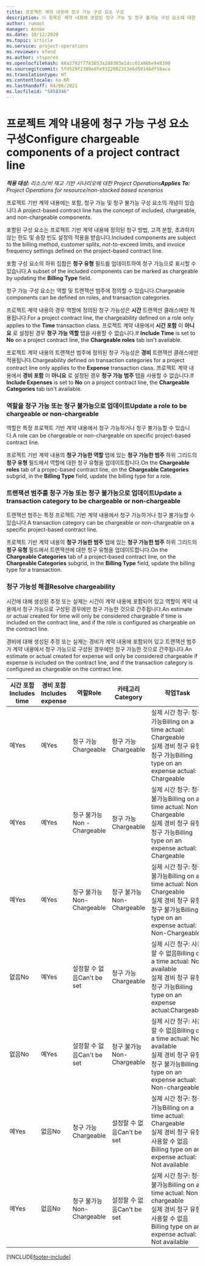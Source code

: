 ```yaml
---
title: 프로젝트 계약 내용에 청구 가능 구성 요소 구성
description: 이 항목은 계약 내용에 포함된 청구 가능 및 청구 불가능 구성 요소에 대한 정보를 제공합니다.
author: rumant
manager: Annbe
ms.date: 10/12/2020
ms.topic: article
ms.service: project-operations
ms.reviewer: kfend
ms.author: stsporen
ms.openlocfilehash: 60a2792f7783053a288303e1dcc01a986e948300
ms.sourcegitcommit: 5fd529f2308edfe9322082313e6d50146df56aca
ms.translationtype: HT
ms.contentlocale: ko-KR
ms.lasthandoff: 04/06/2021
ms.locfileid: "5858346"
---
```

# <a name="configure-chargeable-components-of-a-project-contract-line"></a><span data-ttu-id="0fd74-103">프로젝트 계약 내용에 청구 가능 구성 요소 구성</span><span class="sxs-lookup"><span data-stu-id="0fd74-103">Configure chargeable components of a project contract line</span></span>

<span data-ttu-id="0fd74-104">_**적용 대상:** 리소스/비 재고 기반 시나리오에 대한 Project Operations_</span><span class="sxs-lookup"><span data-stu-id="0fd74-104">_**Applies To:** Project Operations for resource/non-stocked based scenarios_</span></span>

<span data-ttu-id="0fd74-105">프로젝트 기반 계약 내용에는 포함, 청구 가능 및 청구 불가능 구성 요소의 개념이 있습니다.</span><span class="sxs-lookup"><span data-stu-id="0fd74-105">A project-based contract line has the concept of included, chargeable, and non-chargeable components.</span></span>

<span data-ttu-id="0fd74-106">포함된 구성 요소는 프로젝트 기반 계약 내용에 정의된 청구 방법, 고객 분할, 초과하지 않는 한도 및 송장 빈도 설정의 적용을 받습니다.</span><span class="sxs-lookup"><span data-stu-id="0fd74-106">Included components are subject to the billing method, customer splits, not-to-exceed limits, and invoice frequency settings defined on the project-based contract line.</span></span>

<span data-ttu-id="0fd74-107">포함 구성 요소의 하위 집합은 **청구 유형** 필드를 업데이트하여 청구 가능으로 표시할 수 있습니다.</span><span class="sxs-lookup"><span data-stu-id="0fd74-107">A subset of the included components can be marked as chargeable by updating the **Billing Type** field.</span></span>

<span data-ttu-id="0fd74-108">청구 가능 구성 요소는 역할 및 트랜잭션 범주에 정의할 수 있습니다.</span><span class="sxs-lookup"><span data-stu-id="0fd74-108">Chargeable components can be defined on roles, and transaction categories.</span></span>

<span data-ttu-id="0fd74-109">프로젝트 계약 내용의 경우 역할에 정의된 청구 가능성은 **시간** 트랜잭션 클래스에만 적용됩니다.</span><span class="sxs-lookup"><span data-stu-id="0fd74-109">For a project contract line, the chargeability defined on a role only applies to the **Time** transaction class.</span></span> <span data-ttu-id="0fd74-110">프로젝트 계약 내용에서 **시간 포함** 이 **아니요** 로 설정된 경우 **청구 가능 역할** 탭을 사용할 수 없습니다.</span><span class="sxs-lookup"><span data-stu-id="0fd74-110">If **Include Time** is set to **No** on a project contract line, the **Chargeable roles** tab isn't available.</span></span>

<span data-ttu-id="0fd74-111">프로젝트 계약 내용의 트랜잭션 범주에 정의된 청구 가능성은 **경비** 트랜잭션 클래스에만 적용됩니다.</span><span class="sxs-lookup"><span data-stu-id="0fd74-111">Chargeability defined on transaction categories for a project contract line only applies to the **Expense** transaction class.</span></span> <span data-ttu-id="0fd74-112">프로젝트 계약 내용에서 **경비 포함** 이 **아니요** 로 설정된 경우 **청구 가능 범주** 탭을 사용할 수 없습니다.</span><span class="sxs-lookup"><span data-stu-id="0fd74-112">If **Include Expenses** is set to **No** on a project contract line, the **Chargeable Categories** tab isn't available.</span></span>

### <a name="update-a-role-to-be-chargeable-or-non-chargeable"></a><span data-ttu-id="0fd74-113">역할을 청구 가능 또는 청구 불가능으로 업데이트</span><span class="sxs-lookup"><span data-stu-id="0fd74-113">Update a role to be chargeable or non-chargeable</span></span>

<span data-ttu-id="0fd74-114">역할은 특정 프로젝트 기반 계약 내용에서 청구 가능하거나 청구 불가능할 수 있습니다.</span><span class="sxs-lookup"><span data-stu-id="0fd74-114">A role can be chargeable or non-chargeable on specific project-based contract line.</span></span>

<span data-ttu-id="0fd74-115">프로젝트 기반 계약 내용의 **청구 가능한 역할** 탭에 있는 **청구 가능한 범주** 하위 그리드의 **청구 유형** 필드에서 역할에 대한 청구 유형을 업데이트합니다.</span><span class="sxs-lookup"><span data-stu-id="0fd74-115">On the **Chargeable roles** tab of a projec-based contract line, on the **Chargeable Categories** subgrid, in the **Billing Type** field, update the billing type for a role.</span></span>

### <a name="update-a-transaction-category-to-be-chargeable-or-non-chargeable"></a><span data-ttu-id="0fd74-116">트랜잭션 범주를 청구 가능 또는 청구 불가능으로 업데이트</span><span class="sxs-lookup"><span data-stu-id="0fd74-116">Update a transaction category to be chargeable or non-chargeable</span></span>

<span data-ttu-id="0fd74-117">트랜잭션 범주는 특정 프로젝트 기반 계약 내용에서 청구 가능하거나 청구 불가능할 수 있습니다.</span><span class="sxs-lookup"><span data-stu-id="0fd74-117">A transaction category can be chargeable or non-chargeable on a specific project-based contract line.</span></span>

<span data-ttu-id="0fd74-118">프로젝트 기반 계약 내용의 **청구 가능한 범주** 탭에 있는 **청구 가능한 범주** 하위 그리드의 **청구 유형** 필드에서 트랜잭션에 대한 청구 유형을 업데이트합니다.</span><span class="sxs-lookup"><span data-stu-id="0fd74-118">On the **Chargeable Categories** tab of a project-based contract line, on the **Chargeable Categories** subgrid, in the **Billing Type** field, update the billing type for a transaction.</span></span>

### <a name="resolve-chargeability"></a><span data-ttu-id="0fd74-119">청구 가능성 해결</span><span class="sxs-lookup"><span data-stu-id="0fd74-119">Resolve chargeability</span></span>

<span data-ttu-id="0fd74-120">시간에 대해 생성된 추정 또는 실제는 시간이 계약 내용에 포함되어 있고 역할이 계약 내용에서 청구 가능으로 구성된 경우에만 청구 가능한 것으로 간주됩니다.</span><span class="sxs-lookup"><span data-stu-id="0fd74-120">An estimate or actual created for time will only be considered chargeable if time is included on the contract line, and if the role is configured as chargeable on the contract line.</span></span>

<span data-ttu-id="0fd74-121">경비에 대해 생성된 추정 또는 실제는 경비가 계약 내용에 포함되어 있고 트랜잭션 범주가 계약 내용에서 청구 가능으로 구성된 경우에만 청구 가능한 것으로 간주됩니다.</span><span class="sxs-lookup"><span data-stu-id="0fd74-121">An estimate or actual created for expense will only be considered chargeable if expense is included on the contract line, and if the transaction category is configured as chargeable on the contract line.</span></span>

| <span data-ttu-id="0fd74-122">시간 포함</span><span class="sxs-lookup"><span data-stu-id="0fd74-122">Includes time</span></span> | <span data-ttu-id="0fd74-123">경비 포함</span><span class="sxs-lookup"><span data-stu-id="0fd74-123">Includes expense</span></span> | <span data-ttu-id="0fd74-124">역할</span><span class="sxs-lookup"><span data-stu-id="0fd74-124">Role</span></span> | <span data-ttu-id="0fd74-125">카테고리</span><span class="sxs-lookup"><span data-stu-id="0fd74-125">Category</span></span> | <span data-ttu-id="0fd74-126">작업</span><span class="sxs-lookup"><span data-stu-id="0fd74-126">Task</span></span> |
| --- | --- | --- | --- | --- |
| <span data-ttu-id="0fd74-127">예</span><span class="sxs-lookup"><span data-stu-id="0fd74-127">Yes</span></span> | <span data-ttu-id="0fd74-128">예</span><span class="sxs-lookup"><span data-stu-id="0fd74-128">Yes</span></span> | <span data-ttu-id="0fd74-129">청구 가능</span><span class="sxs-lookup"><span data-stu-id="0fd74-129">Chargeable</span></span> | <span data-ttu-id="0fd74-130">청구 가능</span><span class="sxs-lookup"><span data-stu-id="0fd74-130">Chargeable</span></span> | <span data-ttu-id="0fd74-131">실제 시간 청구: 청구 가능</span><span class="sxs-lookup"><span data-stu-id="0fd74-131">Billing on a time actual: Chargeable</span></span> </br><span data-ttu-id="0fd74-132">실제 경비 청구 유형: 청구 가능</span><span class="sxs-lookup"><span data-stu-id="0fd74-132">Billing type on an expense actual: Chargeable</span></span> |
| <span data-ttu-id="0fd74-133">예</span><span class="sxs-lookup"><span data-stu-id="0fd74-133">Yes</span></span> | <span data-ttu-id="0fd74-134">예</span><span class="sxs-lookup"><span data-stu-id="0fd74-134">Yes</span></span> | <span data-ttu-id="0fd74-135">청구 불가능</span><span class="sxs-lookup"><span data-stu-id="0fd74-135">Non - Chargeable</span></span> | <span data-ttu-id="0fd74-136">청구 가능</span><span class="sxs-lookup"><span data-stu-id="0fd74-136">Chargeable</span></span> | <span data-ttu-id="0fd74-137">실제 시간 청구: 청구 불가능</span><span class="sxs-lookup"><span data-stu-id="0fd74-137">Billing on a time actual: Non-Chargeable</span></span> </br><span data-ttu-id="0fd74-138">실제 경비 청구 유형: 청구 가능</span><span class="sxs-lookup"><span data-stu-id="0fd74-138">Billing type on an expense actual: Chargeable</span></span> |
| <span data-ttu-id="0fd74-139">예</span><span class="sxs-lookup"><span data-stu-id="0fd74-139">Yes</span></span> | <span data-ttu-id="0fd74-140">예</span><span class="sxs-lookup"><span data-stu-id="0fd74-140">Yes</span></span> | <span data-ttu-id="0fd74-141">청구 불가능</span><span class="sxs-lookup"><span data-stu-id="0fd74-141">Non-Chargeable</span></span> | <span data-ttu-id="0fd74-142">청구 불가능</span><span class="sxs-lookup"><span data-stu-id="0fd74-142">Non-Chargeable</span></span> | <span data-ttu-id="0fd74-143">실제 시간 청구: 청구 불가능</span><span class="sxs-lookup"><span data-stu-id="0fd74-143">Billing on a time actual: Non-Chargeable</span></span> </br><span data-ttu-id="0fd74-144">실제 경비 청구 유형: 청구 불가능</span><span class="sxs-lookup"><span data-stu-id="0fd74-144">Billing type on an expense actual: Non-Chargeable</span></span> |
| <span data-ttu-id="0fd74-145">없음</span><span class="sxs-lookup"><span data-stu-id="0fd74-145">No</span></span> | <span data-ttu-id="0fd74-146">예</span><span class="sxs-lookup"><span data-stu-id="0fd74-146">Yes</span></span> | <span data-ttu-id="0fd74-147">설정할 수 없음</span><span class="sxs-lookup"><span data-stu-id="0fd74-147">Can't be set</span></span> | <span data-ttu-id="0fd74-148">청구 가능</span><span class="sxs-lookup"><span data-stu-id="0fd74-148">Chargeable</span></span> | <span data-ttu-id="0fd74-149">실제 시간 청구: 사용할 수 없음</span><span class="sxs-lookup"><span data-stu-id="0fd74-149">Billing on a time actual: Not available</span></span> </br><span data-ttu-id="0fd74-150">실제 경비 청구 유형: 청구 가능</span><span class="sxs-lookup"><span data-stu-id="0fd74-150">Billing type on an expense actual:Chargeable</span></span> |
| <span data-ttu-id="0fd74-151">없음</span><span class="sxs-lookup"><span data-stu-id="0fd74-151">No</span></span> | <span data-ttu-id="0fd74-152">예</span><span class="sxs-lookup"><span data-stu-id="0fd74-152">Yes</span></span> | <span data-ttu-id="0fd74-153">설정할 수 없음</span><span class="sxs-lookup"><span data-stu-id="0fd74-153">Can't be set</span></span> | <span data-ttu-id="0fd74-154">청구 불가능</span><span class="sxs-lookup"><span data-stu-id="0fd74-154">Non-Chargeable</span></span> | <span data-ttu-id="0fd74-155">실제 시간 청구: 사용할 수 없음</span><span class="sxs-lookup"><span data-stu-id="0fd74-155">Billing on a time actual: Not available</span></span> </br><span data-ttu-id="0fd74-156">실제 경비 청구 유형: 청구 불가능</span><span class="sxs-lookup"><span data-stu-id="0fd74-156">Billing type on an expense actual: Non-chargeable</span></span> |
| <span data-ttu-id="0fd74-157">예</span><span class="sxs-lookup"><span data-stu-id="0fd74-157">Yes</span></span> | <span data-ttu-id="0fd74-158">없음</span><span class="sxs-lookup"><span data-stu-id="0fd74-158">No</span></span> | <span data-ttu-id="0fd74-159">청구 가능</span><span class="sxs-lookup"><span data-stu-id="0fd74-159">Chargeable</span></span> | <span data-ttu-id="0fd74-160">설정할 수 없음</span><span class="sxs-lookup"><span data-stu-id="0fd74-160">Can't be set</span></span> | <span data-ttu-id="0fd74-161">실제 시간 청구: 청구 가능</span><span class="sxs-lookup"><span data-stu-id="0fd74-161">Billing on a time actual: Chargeable</span></span> </br><span data-ttu-id="0fd74-162">실제 경비 청구 유형: 사용할 수 없음</span><span class="sxs-lookup"><span data-stu-id="0fd74-162">Billing type on an expense actual: Not available</span></span> |
| <span data-ttu-id="0fd74-163">예</span><span class="sxs-lookup"><span data-stu-id="0fd74-163">Yes</span></span> | <span data-ttu-id="0fd74-164">없음</span><span class="sxs-lookup"><span data-stu-id="0fd74-164">No</span></span> | <span data-ttu-id="0fd74-165">청구 불가능</span><span class="sxs-lookup"><span data-stu-id="0fd74-165">Non-Chargeable</span></span> | <span data-ttu-id="0fd74-166">설정할 수 없음</span><span class="sxs-lookup"><span data-stu-id="0fd74-166">Can't be set</span></span> | <span data-ttu-id="0fd74-167">실제 시간 청구: 청구 불가능</span><span class="sxs-lookup"><span data-stu-id="0fd74-167">Billing on a time actual: Non-chargeable</span></span> </br> <span data-ttu-id="0fd74-168">실제 경비 청구 유형: 사용할 수 없음</span><span class="sxs-lookup"><span data-stu-id="0fd74-168">Billing type on an expense actual: Not available</span></span> |


[!INCLUDE[footer-include](../includes/footer-banner.md)]
